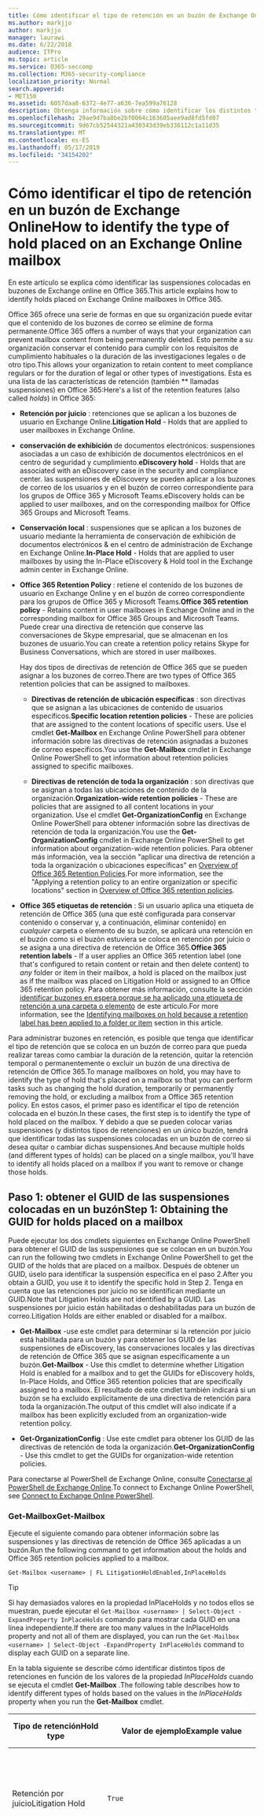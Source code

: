 ```yaml
---
title: Cómo identificar el tipo de retención en un buzón de Exchange Online
ms.author: markjjo
author: markjjo
manager: laurawi
ms.date: 6/22/2018
audience: ITPro
ms.topic: article
ms.service: O365-seccomp
ms.collection: M365-security-compliance
localization_priority: Normal
search.appverid:
- MET150
ms.assetid: 6057daa8-6372-4e77-a636-7ea599a76128
description: Obtenga información sobre cómo identificar los distintos tipos de retenciones que se pueden colocar en un buzón de correo de Office 365. Estos tipos de retenciones incluyen la retención por juicio, las suspensiones de eDiscovery y las directivas de retención de Office 365. También puede determinar si se ha excluido a un usuario de una directiva de retención para toda la organización
ms.openlocfilehash: 29ae9d7ba8be2bf0064c163605aee9ad8fd5fd07
ms.sourcegitcommit: 9d67cb52544321a430343d39eb336112c1a11d35
ms.translationtype: MT
ms.contentlocale: es-ES
ms.lasthandoff: 05/17/2019
ms.locfileid: "34154202"
---
```

# <a name="how-to-identify-the-type-of-hold-placed-on-an-exchange-online-mailbox"></a><span data-ttu-id="a0949-105">Cómo identificar el tipo de retención en un buzón de Exchange Online</span><span class="sxs-lookup"><span data-stu-id="a0949-105">How to identify the type of hold placed on an Exchange Online mailbox</span></span>

<span data-ttu-id="a0949-106">En este artículo se explica cómo identificar las suspensiones colocadas en buzones de Exchange online en Office 365.</span><span class="sxs-lookup"><span data-stu-id="a0949-106">This article explains how to identify holds placed on Exchange Online mailboxes in Office 365.</span></span>

<span data-ttu-id="a0949-107">Office 365 ofrece una serie de formas en que su organización puede evitar que el contenido de los buzones de correo se elimine de forma permanente.</span><span class="sxs-lookup"><span data-stu-id="a0949-107">Office 365 offers a number of ways that your organization can prevent mailbox content from being permanently deleted.</span></span> <span data-ttu-id="a0949-108">Esto permite a su organización conservar el contenido para cumplir con los requisitos de cumplimiento habituales o la duración de las investigaciones legales o de otro tipo.</span><span class="sxs-lookup"><span data-stu-id="a0949-108">This allows your organization to retain content to meet compliance regulars or for the duration of legal or other types of investigations.</span></span> <span data-ttu-id="a0949-109">Esta es una lista de las características de retención (también \*\* llamadas suspensiones) en Office 365:</span><span class="sxs-lookup"><span data-stu-id="a0949-109">Here's a list of the retention features (also called *holds*) in Office 365:</span></span>

- <span data-ttu-id="a0949-110">**Retención por juicio** : retenciones que se aplican a los buzones de usuario en Exchange Online.</span><span class="sxs-lookup"><span data-stu-id="a0949-110">**Litigation Hold** - Holds that are applied to user mailboxes in Exchange Online.</span></span>

- <span data-ttu-id="a0949-111">**conservación de exhibición** de documentos electrónicos: suspensiones asociadas a un caso de exhibición de documentos electrónicos en el centro de seguridad y cumplimiento.</span><span class="sxs-lookup"><span data-stu-id="a0949-111">**eDiscovery hold** - Holds that are associated with an eDiscovery case in the security and compliance center.</span></span> <span data-ttu-id="a0949-112">las suspensiones de eDiscovery se pueden aplicar a los buzones de correo de los usuarios y en el buzón de correo correspondiente para los grupos de Office 365 y Microsoft Teams.</span><span class="sxs-lookup"><span data-stu-id="a0949-112">eDiscovery holds can be applied to user mailboxes, and on the corresponding mailbox for Office 365 Groups and Microsoft Teams.</span></span>

- <span data-ttu-id="a0949-113">**Conservación local** : suspensiones que se aplican a los buzones de usuario mediante la herramienta de conservación de exhibición de documentos electrónicos & en el centro de administración de Exchange en Exchange Online.</span><span class="sxs-lookup"><span data-stu-id="a0949-113">**In-Place Hold** - Holds that are applied to user mailboxes by using the In-Place eDiscovery & Hold tool in the Exchange admin center in Exchange Online.</span></span>

- <span data-ttu-id="a0949-114">**Office 365 Retention Policy** : retiene el contenido de los buzones de usuario en Exchange Online y en el buzón de correo correspondiente para los grupos de Office 365 y Microsoft Teams.</span><span class="sxs-lookup"><span data-stu-id="a0949-114">**Office 365 retention policy** - Retains content in user mailboxes in Exchange Online and in the corresponding mailbox for Office 365 Groups and Microsoft Teams.</span></span> <span data-ttu-id="a0949-115">Puede crear una directiva de retención que conserve las conversaciones de Skype empresarial, que se almacenan en los buzones de usuario.</span><span class="sxs-lookup"><span data-stu-id="a0949-115">You can create a retention policy retains Skype for Business Conversations, which are stored in user mailboxes.</span></span>

  <span data-ttu-id="a0949-116">Hay dos tipos de directivas de retención de Office 365 que se pueden asignar a los buzones de correo.</span><span class="sxs-lookup"><span data-stu-id="a0949-116">There are two types of Office 365 retention policies that can be assigned to mailboxes.</span></span>

    - <span data-ttu-id="a0949-117">**Directivas de retención de ubicación específicas** : son directivas que se asignan a las ubicaciones de contenido de usuarios específicos.</span><span class="sxs-lookup"><span data-stu-id="a0949-117">**Specific location retention policies** - These are policies that are assigned to the content locations of specific users.</span></span> <span data-ttu-id="a0949-118">Use el cmdlet **Get-Mailbox** en Exchange Online PowerShell para obtener información sobre las directivas de retención asignadas a buzones de correo específicos.</span><span class="sxs-lookup"><span data-stu-id="a0949-118">You use the **Get-Mailbox** cmdlet in Exchange Online PowerShell to get information about retention policies assigned to specific mailboxes.</span></span>

    - <span data-ttu-id="a0949-119">**Directivas de retención de toda la organización** : son directivas que se asignan a todas las ubicaciones de contenido de la organización.</span><span class="sxs-lookup"><span data-stu-id="a0949-119">**Organization-wide retention policies** - These are policies that are assigned to all content locations in your organization.</span></span> <span data-ttu-id="a0949-120">Use el cmdlet **Get-OrganizationConfig** en Exchange Online PowerShell para obtener información sobre las directivas de retención de toda la organización.</span><span class="sxs-lookup"><span data-stu-id="a0949-120">You use the **Get-OrganizationConfig** cmdlet in Exchange Online PowerShell to get information about organization-wide retention policies.</span></span>
  <span data-ttu-id="a0949-121">Para obtener más información, vea la sección "aplicar una directiva de retención a toda la organización o ubicaciones específicas" en [Overview of Office 365 Retention Policies](retention-policies.md#applying-a-retention-policy-to-an-entire-organization-or-specific-locations).</span><span class="sxs-lookup"><span data-stu-id="a0949-121">For more information, see the "Applying a retention policy to an entire organization or specific locations" section in [Overview of Office 365 retention policies](retention-policies.md#applying-a-retention-policy-to-an-entire-organization-or-specific-locations).</span></span>

- <span data-ttu-id="a0949-122">**Office 365 etiquetas de retención** : Si un usuario aplica una etiqueta de retención de Office 365 (una que esté configurada para conservar contenido o conservar y, a continuación, eliminar contenido) en *cualquier* carpeta o elemento de su buzón, se aplicará una retención en el buzón como si el buzón estuviera se coloca en retención por juicio o se asigna a una directiva de retención de Office 365.</span><span class="sxs-lookup"><span data-stu-id="a0949-122">**Office 365 retention labels** - If a user applies an Office 365 retention label (one that's configured to retain content or retain and then delete content) to *any* folder or item in their mailbox, a hold is placed on the mailbox just as if the mailbox was placed on Litigation Hold or assigned to an Office 365 retention policy.</span></span> <span data-ttu-id="a0949-123">Para obtener más información, consulte la sección [identificar buzones en espera porque se ha aplicado una etiqueta de retención a una carpeta o elemento](#identifying-mailboxes-on-hold-because-a-retention-label-has-been-applied-to-a-folder-or-item) de este artículo.</span><span class="sxs-lookup"><span data-stu-id="a0949-123">For more information, see the [Identifying mailboxes on hold because a retention label has been applied to a folder or item](#identifying-mailboxes-on-hold-because-a-retention-label-has-been-applied-to-a-folder-or-item) section in this article.</span></span>

<span data-ttu-id="a0949-124">Para administrar buzones en retención, es posible que tenga que identificar el tipo de retención que se coloca en un buzón de correo para que pueda realizar tareas como cambiar la duración de la retención, quitar la retención temporal o permanentemente o excluir un buzón de una directiva de retención de Office 365.</span><span class="sxs-lookup"><span data-stu-id="a0949-124">To manage mailboxes on hold, you may have to identify the type of hold that's placed on a mailbox so that you can perform tasks such as changing the hold duration, temporarily or permanently removing the hold, or excluding a mailbox from a Office 365 retention policy.</span></span> <span data-ttu-id="a0949-125">En estos casos, el primer paso es identificar el tipo de retención colocada en el buzón.</span><span class="sxs-lookup"><span data-stu-id="a0949-125">In these cases, the first step is to identify the type of hold placed on the mailbox.</span></span> <span data-ttu-id="a0949-126">Y debido a que se pueden colocar varias suspensiones (y distintos tipos de retenciones) en un único buzón, tendrá que identificar todas las suspensiones colocadas en un buzón de correo si desea quitar o cambiar dichas suspensiones.</span><span class="sxs-lookup"><span data-stu-id="a0949-126">And because multiple holds (and different types of holds) can be placed on a single mailbox, you'll have to identify all holds placed on a mailbox if you want to remove or change those holds.</span></span>

## <a name="step-1-obtaining-the-guid-for-holds-placed-on-a-mailbox"></a><span data-ttu-id="a0949-127">Paso 1: obtener el GUID de las suspensiones colocadas en un buzón</span><span class="sxs-lookup"><span data-stu-id="a0949-127">Step 1: Obtaining the GUID for holds placed on a mailbox</span></span>

<span data-ttu-id="a0949-128">Puede ejecutar los dos cmdlets siguientes en Exchange Online PowerShell para obtener el GUID de las suspensiones que se colocan en un buzón.</span><span class="sxs-lookup"><span data-stu-id="a0949-128">You can run the following two cmdlets in Exchange Online PowerShell to get the GUID of the holds that are placed on a mailbox.</span></span> <span data-ttu-id="a0949-129">Después de obtener un GUID, úselo para identificar la suspensión específica en el paso 2.</span><span class="sxs-lookup"><span data-stu-id="a0949-129">After you obtain a GUID, you use it to identify the specific hold in Step 2.</span></span> <span data-ttu-id="a0949-130">Tenga en cuenta que las retenciones por juicio no se identifican mediante un GUID.</span><span class="sxs-lookup"><span data-stu-id="a0949-130">Note that Litigation Holds are not identified by a GUID.</span></span> <span data-ttu-id="a0949-131">Las suspensiones por juicio están habilitadas o deshabilitadas para un buzón de correo.</span><span class="sxs-lookup"><span data-stu-id="a0949-131">Litigation Holds are either enabled or disabled for a mailbox.</span></span>

- <span data-ttu-id="a0949-132">**Get-Mailbox** -use este cmdlet para determinar si la retención por juicio está habilitada para un buzón y para obtener los GUID de las suspensiones de eDiscovery, las conservaciones locales y las directivas de retención de Office 365 que se asignan específicamente a un buzón.</span><span class="sxs-lookup"><span data-stu-id="a0949-132">**Get-Mailbox** - Use this cmdlet to determine whether Litigation Hold is enabled for a mailbox and to get the GUIDs for eDiscovery holds, In-Place Holds, and Office 365 retention policies that are specifically assigned to a mailbox.</span></span> <span data-ttu-id="a0949-133">El resultado de este cmdlet también indicará si un buzón se ha excluido explícitamente de una directiva de retención para toda la organización.</span><span class="sxs-lookup"><span data-stu-id="a0949-133">The output of this cmdlet will also indicate if a mailbox has been explicitly excluded from an organization-wide retention policy.</span></span>

- <span data-ttu-id="a0949-134">**Get-OrganizationConfig** : Use este cmdlet para obtener los GUID de las directivas de retención de toda la organización.</span><span class="sxs-lookup"><span data-stu-id="a0949-134">**Get-OrganizationConfig** - Use this cmdlet to get the GUIDs for organization-wide retention policies.</span></span>

<span data-ttu-id="a0949-135">Para conectarse al PowerShell de Exchange Online, consulte [Conectarse al PowerShell de Exchange Online](https://docs.microsoft.com/powershell/exchange/exchange-online/connect-to-exchange-online-powershell/connect-to-exchange-online-powershell?view=exchange-ps).</span><span class="sxs-lookup"><span data-stu-id="a0949-135">To connect to Exchange Online PowerShell, see [Connect to Exchange Online PowerShell](https://docs.microsoft.com/powershell/exchange/exchange-online/connect-to-exchange-online-powershell/connect-to-exchange-online-powershell?view=exchange-ps).</span></span>

### <a name="get-mailbox"></a><span data-ttu-id="a0949-136">Get-Mailbox</span><span class="sxs-lookup"><span data-stu-id="a0949-136">Get-Mailbox</span></span>

<span data-ttu-id="a0949-137">Ejecute el siguiente comando para obtener información sobre las suspensiones y las directivas de retención de Office 365 aplicadas a un buzón.</span><span class="sxs-lookup"><span data-stu-id="a0949-137">Run the following command to get information about the holds and Office 365 retention policies applied to a mailbox.</span></span>

```
Get-Mailbox <username> | FL LitigationHoldEnabled,InPlaceHolds
```

> [!TIP]
> <span data-ttu-id="a0949-138">Si hay demasiados valores en la propiedad InPlaceHolds y no todos ellos se muestran, puede ejecutar el `Get-Mailbox <username> | Select-Object -ExpandProperty InPlaceHolds` comando para mostrar cada GUID en una línea independiente.</span><span class="sxs-lookup"><span data-stu-id="a0949-138">If there are too many values in the InPlaceHolds property and not all of them are displayed, you can run the `Get-Mailbox <username> | Select-Object -ExpandProperty InPlaceHolds` command to display each GUID on a separate line.</span></span>

<span data-ttu-id="a0949-139">En la tabla siguiente se describe cómo identificar distintos tipos de retenciones en función de los valores de la propiedad *InPlaceHolds* cuando se ejecuta el cmdlet **Get-Mailbox** .</span><span class="sxs-lookup"><span data-stu-id="a0949-139">The following table describes how to identify different types of holds based on the values in the *InPlaceHolds* property when you run the **Get-Mailbox** cmdlet.</span></span>


|<span data-ttu-id="a0949-140">Tipo de retención</span><span class="sxs-lookup"><span data-stu-id="a0949-140">Hold type</span></span>  |<span data-ttu-id="a0949-141">Valor de ejemplo</span><span class="sxs-lookup"><span data-stu-id="a0949-141">Example value</span></span>  |<span data-ttu-id="a0949-142">Cómo identificar la retención</span><span class="sxs-lookup"><span data-stu-id="a0949-142">How to identify the hold</span></span>  |
|---------|---------|---------|
|<span data-ttu-id="a0949-143">Retención por juicio</span><span class="sxs-lookup"><span data-stu-id="a0949-143">Litigation Hold</span></span>     |    `True`     |     <span data-ttu-id="a0949-144">La retención por juicio está habilitada para un buzón \*\* de correo si la propiedad `True`LitigationHoldEnabled está establecida en.</span><span class="sxs-lookup"><span data-stu-id="a0949-144">Litigation Hold is enabled for a mailbox if the *LitigationHoldEnabled* property is set to `True`.</span></span>    |
|<span data-ttu-id="a0949-145">conservación de exhibición de documentos electrónicos</span><span class="sxs-lookup"><span data-stu-id="a0949-145">eDiscovery hold</span></span>     |  `UniH7d895d48-7e23-4a8d-8346-533c3beac15d`       |   <span data-ttu-id="a0949-146">La *propiedad InPlaceHolds* contiene el GUID de cualquier suspensión asociado con un caso de exhibición de documentos electrónicos en el centro de seguridad y cumplimiento.</span><span class="sxs-lookup"><span data-stu-id="a0949-146">The *InPlaceHolds property* contains the GUID of any hold associated with an eDiscovery case in the security and compliance center.</span></span> <span data-ttu-id="a0949-147">Puede decir que se trata de una retención de eDiscovery porque el GUID comienza `UniH` por el prefijo (lo que denota una retención unificada).</span><span class="sxs-lookup"><span data-stu-id="a0949-147">You can tell this is an eDiscovery hold because the GUID starts with the `UniH` prefix (which denotes a Unified Hold).</span></span>      |
|<span data-ttu-id="a0949-148">Retención en contexto</span><span class="sxs-lookup"><span data-stu-id="a0949-148">In-Place Hold</span></span>     |     `c0ba3ce811b6432a8751430937152491` <br/> <span data-ttu-id="a0949-149">o</span><span class="sxs-lookup"><span data-stu-id="a0949-149">or</span></span> <br/> `cld9c0a984ca74b457fbe4504bf7d3e00de`  |     <span data-ttu-id="a0949-150">La propiedad *InPlaceHolds* contiene el GUID de la retención local que está colocada en el buzón.</span><span class="sxs-lookup"><span data-stu-id="a0949-150">The *InPlaceHolds* property contains the GUID of the In-Place Hold that's placed on the mailbox.</span></span> <span data-ttu-id="a0949-151">Puede decir que se trata de una conservación local porque el GUID no se inicia con un prefijo o se inicia con el `cld` prefijo.</span><span class="sxs-lookup"><span data-stu-id="a0949-151">You can tell this is an In-Place Hold because the GUID either doesn't start with a prefix or it starts with the `cld` prefix.</span></span>     |
|<span data-ttu-id="a0949-152">Directiva de retención de Office 365 aplicada específicamente al buzón de correo</span><span class="sxs-lookup"><span data-stu-id="a0949-152">Office 365 retention policy specifically applied to the mailbox</span></span>     |    `mbxcdbbb86ce60342489bff371876e7f224:1` <br/> <span data-ttu-id="a0949-153">o</span><span class="sxs-lookup"><span data-stu-id="a0949-153">or</span></span> <br/> `skp127d7cf1076947929bf136b7a2a8c36f:3`     |     <span data-ttu-id="a0949-154">La propiedad InPlaceHolds contiene los GUID de cualquier directiva de retención de ubicación específica que se aplique al buzón.</span><span class="sxs-lookup"><span data-stu-id="a0949-154">The InPlaceHolds property contains GUIDs of any specific location retention policy that's applied to the mailbox.</span></span> <span data-ttu-id="a0949-155">Puede identificar las directivas de retención porque el GUID se inicia `mbx` con el `skp` o el prefijo.</span><span class="sxs-lookup"><span data-stu-id="a0949-155">You can identify retention policies because the GUID starts with the `mbx` or the `skp` prefix.</span></span> <span data-ttu-id="a0949-156">El `skp` prefijo indica que la Directiva de retención se aplica a las conversaciones de Skype empresarial en el buzón de correo del usuario.</span><span class="sxs-lookup"><span data-stu-id="a0949-156">The `skp` prefix indicates that the retention policy is applied to Skype for Business conversations in the user's mailbox.</span></span>    |
|<span data-ttu-id="a0949-157">Excluido de una directiva de retención de Office 365 de toda la organización</span><span class="sxs-lookup"><span data-stu-id="a0949-157">Excluded from an organization-wide Office 365 retention policy</span></span>     |   `-mbxe9b52bf7ab3b46a286308ecb29624696`      |     <span data-ttu-id="a0949-158">Si un buzón se excluye de una directiva de retención de Office 365 de toda la organización, el GUID de la Directiva de retención en la que se excluye el buzón se muestra en la propiedad `-mbx` InPlaceHolds y se identifica por el prefijo.</span><span class="sxs-lookup"><span data-stu-id="a0949-158">If a mailbox is excluded from an organization-wide Office 365 retention policy, the GUID for the retention policy the mailbox is excluded from is displayed in the InPlaceHolds property and is identified by the `-mbx` prefix.</span></span>    |

### <a name="get-organizationconfig"></a><span data-ttu-id="a0949-159">Get-OrganizationConfig</span><span class="sxs-lookup"><span data-stu-id="a0949-159">Get-OrganizationConfig</span></span>
<span data-ttu-id="a0949-160">Si la propiedad *InPlaceHolds* está vacía cuando ejecuta el cmdlet **Get-Mailbox** , es posible que haya una o varias directivas de retención de Office 365 de toda la organización aplicadas al buzón.</span><span class="sxs-lookup"><span data-stu-id="a0949-160">If the *InPlaceHolds* property is empty when you run the **Get-Mailbox** cmdlet, there still may be one or more organization-wide Office 365 retention policies applied to the mailbox.</span></span> <span data-ttu-id="a0949-161">Ejecute el siguiente comando en Exchange Online PowerShell para obtener una lista de los GUID de las directivas de retención de Office 365 de toda la organización.</span><span class="sxs-lookup"><span data-stu-id="a0949-161">Run the following command in Exchange Online PowerShell to get a list of GUIDs for organization-wide Office 365 retention policies.</span></span>

```
Get-OrganizationConfig | FL InPlaceHolds
```

> [!TIP]
> <span data-ttu-id="a0949-162">Si hay demasiados valores en la propiedad InPlaceHolds y no todos ellos se muestran, puede ejecutar el `Get-OrganizationConfig | Select-Object -ExpandProperty InPlaceHolds` comando para mostrar cada GUID en una línea independiente.</span><span class="sxs-lookup"><span data-stu-id="a0949-162">If there are too many values in the InPlaceHolds property and not all of them are displayed, you can run the `Get-OrganizationConfig | Select-Object -ExpandProperty InPlaceHolds` command to display each GUID on a separate line.</span></span>

<span data-ttu-id="a0949-163">En la tabla siguiente se describen los distintos tipos de retenciones de toda la organización y cómo identificar cada tipo en función de los GUID contenidos en la propiedad *InPlaceHolds* cuando se ejecuta el cmdlet **Get-OrganizationConfig** .</span><span class="sxs-lookup"><span data-stu-id="a0949-163">The following table describes the different types of organization-wide holds and how to identify each type based on the GUIDs contained in *InPlaceHolds* property when you run the **Get-OrganizationConfig** cmdlet.</span></span>


|<span data-ttu-id="a0949-164">Tipo de retención</span><span class="sxs-lookup"><span data-stu-id="a0949-164">Hold type</span></span>  |<span data-ttu-id="a0949-165">Valor de ejemplo</span><span class="sxs-lookup"><span data-stu-id="a0949-165">Example value</span></span>  |<span data-ttu-id="a0949-166">Descripción</span><span class="sxs-lookup"><span data-stu-id="a0949-166">Description</span></span>  |
|---------|---------|---------|
|<span data-ttu-id="a0949-167">Directivas de retención de Office 365 aplicadas a buzones de Exchange, carpetas públicas de Exchange y chats de Microsoft Teams</span><span class="sxs-lookup"><span data-stu-id="a0949-167">Office 365 retention policies applied to Exchange mailboxes, Exchange public folders, and Teams chats</span></span>    |      `mbx7cfb30345d454ac0a989ab3041051209:2`   |   <span data-ttu-id="a0949-168">Las directivas de retención de toda la organización que se aplican a los buzones de Exchange, las carpetas públicas de Exchange y los chats de 1xN en `mbx` Microsoft Teams se identifican mediante GUID que comienzan con el prefijo.</span><span class="sxs-lookup"><span data-stu-id="a0949-168">Organization-wide retention policies applied to Exchange mailboxes, Exchange public folders, and 1xN chats in Microsoft Teams are identified by GUIDs that start with the `mbx` prefix.</span></span> <span data-ttu-id="a0949-169">Tenga en cuenta que los chats de 1xN se almacenan en el buzón de los participantes individuales del chat.</span><span class="sxs-lookup"><span data-stu-id="a0949-169">Note that 1xN chats are stored in the mailbox of the individual chat participants.</span></span>      |
|<span data-ttu-id="a0949-170">Directiva de retención de Office 365 aplicada a los grupos de Office 365 y a los mensajes de canal de Teams</span><span class="sxs-lookup"><span data-stu-id="a0949-170">Office 365 retention policy applied to Office 365 Groups and Teams channel messages</span></span>     |   `grp1a0a132ee8944501a4bb6a452ec31171:3`      |    <span data-ttu-id="a0949-171">Las directivas de retención de toda la organización que se aplican a los grupos de Office 365 y los mensajes de canal en Microsoft `grp` Teams se identifican mediante GUID que comienzan con el prefijo.</span><span class="sxs-lookup"><span data-stu-id="a0949-171">Organization-wide retention policies applied to Office 365 groups and channel messages in Microsoft Teams are identified by GUIDs that start with the `grp` prefix.</span></span> <span data-ttu-id="a0949-172">Tenga en cuenta que los mensajes de canal se almacenan en el buzón de grupo asociado a un equipo de Microsoft.</span><span class="sxs-lookup"><span data-stu-id="a0949-172">Note that channel messages are stored in the group mailbox that is associated with a Microsoft Team.</span></span>     |

<span data-ttu-id="a0949-173">Para obtener más información sobre las directivas de retención que se aplican a Microsoft Teams, consulte la sección "ubicación de Teams" [información general de las directivas de retención](retention-policies.md#applying-a-retention-policy-to-an-entire-organization-or-specific-locations).</span><span class="sxs-lookup"><span data-stu-id="a0949-173">For more information retention policies applied to Microsoft Teams, see the "Teams location" section [Overview of retention policies](retention-policies.md#applying-a-retention-policy-to-an-entire-organization-or-specific-locations).</span></span>

### <a name="understanding-the-format-of-the-inplaceholds-value-for-retention-policies"></a><span data-ttu-id="a0949-174">Información sobre el formato del valor InPlaceHolds de las directivas de retención</span><span class="sxs-lookup"><span data-stu-id="a0949-174">Understanding the format of the InPlaceHolds value for retention policies</span></span>

<span data-ttu-id="a0949-175">Además del prefijo (MBX, SKP o GRP) que identifica un elemento de la propiedad InPlaceHolds como una directiva de retención de Office 365, el valor también contiene un sufijo que identifica el tipo de acción de retención que está configurada para la Directiva.</span><span class="sxs-lookup"><span data-stu-id="a0949-175">In addition to the prefix (mbx, skp, or grp) that identifies an item in the InPlaceHolds property as an Office 365 retention policy, the value also contains a suffix that identifies the type of retention action that's configured for the policy.</span></span> <span data-ttu-id="a0949-176">Por ejemplo, el sufijo de acción se resalta en negrita en los siguientes ejemplos:</span><span class="sxs-lookup"><span data-stu-id="a0949-176">For example, the action suffix is highlighted in bold type in the following examples:</span></span>

   <span data-ttu-id="a0949-177">`skp127d7cf1076947929bf136b7a2a8c36f`**: 1**</span><span class="sxs-lookup"><span data-stu-id="a0949-177">`skp127d7cf1076947929bf136b7a2a8c36f`**:1**</span></span>

   <span data-ttu-id="a0949-178">`mbx7cfb30345d454ac0a989ab3041051209`**: 2**</span><span class="sxs-lookup"><span data-stu-id="a0949-178">`mbx7cfb30345d454ac0a989ab3041051209`**:2**</span></span>

   <span data-ttu-id="a0949-179">`grp1a0a132ee8944501a4bb6a452ec31171`**: 3**</span><span class="sxs-lookup"><span data-stu-id="a0949-179">`grp1a0a132ee8944501a4bb6a452ec31171`**:3**</span></span>

<span data-ttu-id="a0949-180">En la tabla siguiente se definen las tres posibles acciones de retención:</span><span class="sxs-lookup"><span data-stu-id="a0949-180">The following table defines the three possible retention actions:</span></span>

|<span data-ttu-id="a0949-181">Valor</span><span class="sxs-lookup"><span data-stu-id="a0949-181">Value</span></span>  |<span data-ttu-id="a0949-182">Descripción</span><span class="sxs-lookup"><span data-stu-id="a0949-182">Description</span></span>  |
|---------|---------|
|<span data-ttu-id="a0949-183">**1**</span><span class="sxs-lookup"><span data-stu-id="a0949-183">**1**</span></span>     | <span data-ttu-id="a0949-184">Indica que la Directiva de retención está configurada para eliminar elementos; la Directiva no conserva los elementos.</span><span class="sxs-lookup"><span data-stu-id="a0949-184">Indicates the retention policy is configured to delete items; the policy doesn't retain items.</span></span>        |
|<span data-ttu-id="a0949-185">**segundo**</span><span class="sxs-lookup"><span data-stu-id="a0949-185">**2**</span></span>    |    <span data-ttu-id="a0949-186">Indica que la Directiva de retención está configurada para contener elementos; la Directiva no elimina los elementos una vez que expira el período de retención.</span><span class="sxs-lookup"><span data-stu-id="a0949-186">Indicates the retention policy is configured to hold items; the policy doesn't delete items after the retention period expires.</span></span>     |
|<span data-ttu-id="a0949-187">**3**</span><span class="sxs-lookup"><span data-stu-id="a0949-187">**3**</span></span>     |   <span data-ttu-id="a0949-188">Indica que la Directiva de retención está configurada para mantener elementos y, a continuación, eliminarlos una vez expirado el período de retención.</span><span class="sxs-lookup"><span data-stu-id="a0949-188">Indicates the retention policy is configured to hold items and then delete them after the retention period expires.</span></span>      |

<span data-ttu-id="a0949-189">Para obtener más información acerca de las acciones de retención, consulte la sección "conservar contenido durante un período de tiempo específico" en [información general sobre las directivas de retención](retention-policies.md#retaining-content-for-a-specific-period-of-time).</span><span class="sxs-lookup"><span data-stu-id="a0949-189">For more information about retention actions, see the "Retaining content for a specific period of time" section in [Overview of retention policies](retention-policies.md#retaining-content-for-a-specific-period-of-time).</span></span>
   
## <a name="step-2-using-the-guid-to-identify-the-hold"></a><span data-ttu-id="a0949-190">Paso 2: uso del GUID para identificar la retención</span><span class="sxs-lookup"><span data-stu-id="a0949-190">Step 2: Using the GUID to identify the hold</span></span>

<span data-ttu-id="a0949-191">Después de obtener el GUID de una retención que se aplica a un buzón, el siguiente paso consiste en usar ese GUID para identificar la retención.</span><span class="sxs-lookup"><span data-stu-id="a0949-191">After you obtain the GUID for a hold that is applied to a mailbox, the next step is to use that GUID to identify the hold.</span></span> <span data-ttu-id="a0949-192">Las secciones siguientes muestran cómo identificar el nombre de la retención (y otra información) mediante el GUID de retención.</span><span class="sxs-lookup"><span data-stu-id="a0949-192">The following sections show how to identify the name of the hold (and other information) by using the hold GUID.</span></span>

### <a name="ediscovery-holds"></a><span data-ttu-id="a0949-193">suspensiones de eDiscovery</span><span class="sxs-lookup"><span data-stu-id="a0949-193">eDiscovery holds</span></span>

<span data-ttu-id="a0949-194">Ejecute los siguientes comandos en Security & Compliance Center PowerShell para identificar una retención de exhibición de documentos electrónicos que se ha aplicado al buzón.</span><span class="sxs-lookup"><span data-stu-id="a0949-194">Run the following commands in Security & Compliance Center PowerShell to identify an eDiscovery hold that's applied to the mailbox.</span></span> <span data-ttu-id="a0949-195">Use el GUID (sin incluir el prefijo UniH) para la suspensión de exhibición de documentos electrónicos que identificó en el paso 1.</span><span class="sxs-lookup"><span data-stu-id="a0949-195">Use the GUID (not including the UniH prefix) for the eDiscovery hold that you identified in Step 1.</span></span> <span data-ttu-id="a0949-196">El primer comando crea una variable que contiene información sobre la retención; Esta variable se usa en los otros comandos.</span><span class="sxs-lookup"><span data-stu-id="a0949-196">The first command creates a variable that contains information about the hold; this variable is used in the other commands.</span></span> <span data-ttu-id="a0949-197">El segundo comando muestra el nombre del caso de exhibición de documentos electrónicos con el que está asociada la retención.</span><span class="sxs-lookup"><span data-stu-id="a0949-197">The second command displays the name of the eDiscovery case the hold is associated with.</span></span> <span data-ttu-id="a0949-198">El tercer comando muestra el nombre de la suspensión y una lista de los buzones a los que se aplica la retención.</span><span class="sxs-lookup"><span data-stu-id="a0949-198">The third command displays the name of the hold and a list of the mailboxes the hold applies to.</span></span>

```
$CaseHold = Get-CaseHoldPolicy <hold GUID without prefix>
```

```
Get-ComplianceCase $CaseHold.CaseId | FL Name
```

```
$CaseHold | FL Name,ExchangeLocation
```

<span data-ttu-id="a0949-199">Para conectarse a Security & Compliance Center PowerShell, vea [Connect to Security _AMP_ Compliance Center PowerShell](https://docs.microsoft.com/powershell/exchange/office-365-scc/connect-to-scc-powershell/connect-to-scc-powershell?view=exchange-ps).</span><span class="sxs-lookup"><span data-stu-id="a0949-199">To connect to Security & Compliance Center PowerShell, see  [Connect to Security & Compliance Center PowerShell](https://docs.microsoft.com/powershell/exchange/office-365-scc/connect-to-scc-powershell/connect-to-scc-powershell?view=exchange-ps).</span></span>

### <a name="in-place-holds"></a><span data-ttu-id="a0949-200">Retenciones locales</span><span class="sxs-lookup"><span data-stu-id="a0949-200">In-Place Holds</span></span>

<span data-ttu-id="a0949-201">Ejecute el siguiente comando en Exchange Online PowerShell para identificar la conservación local que se aplica al buzón.</span><span class="sxs-lookup"><span data-stu-id="a0949-201">Run the following command in Exchange Online PowerShell to identify the In-Place Hold that's applied to the mailbox.</span></span> <span data-ttu-id="a0949-202">Use el GUID de la retención local que identificó en el paso 1.</span><span class="sxs-lookup"><span data-stu-id="a0949-202">Use the GUID for the In-Place Hold that you identified in Step 1.</span></span> <span data-ttu-id="a0949-203">El comando muestra el nombre de la suspensión y una lista de los buzones a los que se aplica la retención.</span><span class="sxs-lookup"><span data-stu-id="a0949-203">The command displays the name of the hold and a list of the mailboxes the hold applies to.</span></span>

```
Get-MailboxSearch -InPlaceHoldIdentity <hold GUID> | FL Name,SourceMailboxes
```
<span data-ttu-id="a0949-204">Tenga en cuenta que si el GUID de la retención local comienza con el `cld` prefijo, asegúrese de incluir el prefijo al ejecutar el comando anterior.</span><span class="sxs-lookup"><span data-stu-id="a0949-204">Note that if the GUID for the In-Place Hold starts with the `cld` prefix, be sure to include the prefix when running the previous command.</span></span>

### <a name="office-365-retention-policies"></a><span data-ttu-id="a0949-205">Directivas de retención de Office 365</span><span class="sxs-lookup"><span data-stu-id="a0949-205">Office 365 retention policies</span></span>

<span data-ttu-id="a0949-206">Ejecute el siguiente comando en Security & Compliance Center PowerShell para identificar la Directiva de retención de Office 365 (ubicación para toda la organización o específica) que se aplica al buzón.</span><span class="sxs-lookup"><span data-stu-id="a0949-206">Run the following command in Security & Compliance Center PowerShell to identity the Office 365 retention policy (organization-wide or specific location) that's applied to the mailbox.</span></span> <span data-ttu-id="a0949-207">Use el GUID (sin incluir el prefijo MBX, SKP o GRP o el sufijo Action) que identificó en el paso 1.</span><span class="sxs-lookup"><span data-stu-id="a0949-207">Use the GUID (not including the mbx, skp, or grp prefix or the action suffix) that you identified in Step 1.</span></span>

```
Get-RetentionCompliancePolicy <hold GUID without prefix or suffix> -DistributionDetail  | FL Name,*Location
```

## <a name="identifying-mailboxes-on-hold-because-a-retention-label-has-been-applied-to-a-folder-or-item"></a><span data-ttu-id="a0949-208">Identificación de buzones en retención porque se ha aplicado una etiqueta de retención a una carpeta o elemento</span><span class="sxs-lookup"><span data-stu-id="a0949-208">Identifying mailboxes on hold because a retention label has been applied to a folder or item</span></span>

<span data-ttu-id="a0949-209">Cuando un usuario aplica una etiqueta de retención configurada para conservar contenido o conservar y, a continuación, eliminar contenido en cualquier carpeta o elemento de su buzón de correo, la propiedad de buzón *ComplianceTagHoldApplied* se establece en **true**.</span><span class="sxs-lookup"><span data-stu-id="a0949-209">Whenever a user applies a retention label that's configured to retain content or retain and then delete content to any folder or item in their mailbox, the *ComplianceTagHoldApplied* mailbox property is set to **True**.</span></span> <span data-ttu-id="a0949-210">Cuando esto ocurre, se considera que el buzón está en espera, como si se hubiera puesto en retención por juicio o asignado a una directiva de retención de Office 365.</span><span class="sxs-lookup"><span data-stu-id="a0949-210">When this happens, the mailbox is considered to be on hold, just as if it was placed on Litigation Hold or assigned to an Office 365 retention policy.</span></span> <span data-ttu-id="a0949-211">Cuando la propiedad *ComplianceTagHoldApplied* se establece en **true**, se pueden producir las siguientes acciones:</span><span class="sxs-lookup"><span data-stu-id="a0949-211">When the *ComplianceTagHoldApplied* property is set to **True**, the following things may occur:</span></span>

- <span data-ttu-id="a0949-212">Si se elimina el buzón o la cuenta de usuario de Office 365 del usuario, el buzón se convierte en un [buzón inactivo](inactive-mailboxes-in-office-365.md).</span><span class="sxs-lookup"><span data-stu-id="a0949-212">If the mailbox or the user's Office 365 user account is deleted, the mailbox becomes an [inactive mailbox](inactive-mailboxes-in-office-365.md).</span></span>
- <span data-ttu-id="a0949-213">No podrá deshabilitar el buzón de correo (ya sea el buzón principal o el buzón de archivo, si está habilitado).</span><span class="sxs-lookup"><span data-stu-id="a0949-213">You won't be able to disable the mailbox (either the primary mailbox or the archive mailbox, if it's enabled).</span></span>
- <span data-ttu-id="a0949-214">Es posible que los elementos del buzón de correo se conserven durante más tiempo de lo esperado.</span><span class="sxs-lookup"><span data-stu-id="a0949-214">Items in the mailbox may be retained longer than expected.</span></span> <span data-ttu-id="a0949-215">Esto se debe a que el buzón de correo está en espera y, por lo tanto, no se eliminará de forma permanente (purga).</span><span class="sxs-lookup"><span data-stu-id="a0949-215">This is because the mailbox is on hold and therefore no items will be permanently deleted (purged).</span></span>

<span data-ttu-id="a0949-216">Para ver el valor de la propiedad *ComplianceTagHoldApplied* , ejecute el siguiente comando en Exchange Online PowerShell:</span><span class="sxs-lookup"><span data-stu-id="a0949-216">To view the value of the *ComplianceTagHoldApplied* property, run the following command in Exchange Online PowerShell:</span></span>

```
Get-Mailbox <username> |FL ComplianceTagHoldApplied
```

<span data-ttu-id="a0949-217">Para obtener más información acerca de las etiquetas de retención, vea [Overview of Office 365 Retention Labels](labels.md).</span><span class="sxs-lookup"><span data-stu-id="a0949-217">For more information about retention labels, see [Overview of Office 365 retention labels](labels.md).</span></span>

## <a name="managing-mailboxes-on-delay-hold"></a><span data-ttu-id="a0949-218">Administración de buzones de correo en suspensión de retardo</span><span class="sxs-lookup"><span data-stu-id="a0949-218">Managing mailboxes on delay hold</span></span>

<span data-ttu-id="a0949-219">Una vez que se quita cualquier tipo de retención de un buzón, el valor de la propiedad de buzón *DelayHoldApplied* se establece en **true**.</span><span class="sxs-lookup"><span data-stu-id="a0949-219">After any type of hold is removed from a mailbox, the value of the *DelayHoldApplied* mailbox property is set to **True**.</span></span> <span data-ttu-id="a0949-220">Esto ocurre la próxima vez que el Asistente para carpeta administrada procesa el buzón de correo y detecta que se ha quitado una suspensión.</span><span class="sxs-lookup"><span data-stu-id="a0949-220">This occurs the next time the Managed Folder Assistant processes the mailbox and detects that a hold has been removed.</span></span> <span data-ttu-id="a0949-221">Esto se denomina retenciones y significa que la eliminación real de la retención se retrasa durante 30 días para impedir que los datos se eliminen (purguen) de forma permanente del buzón. \*\*</span><span class="sxs-lookup"><span data-stu-id="a0949-221">This is called a *delay hold* and means that the actual removal of the hold is delayed for 30 days to prevent data from being permanently deleted (purged) from the mailbox.</span></span> <span data-ttu-id="a0949-222">Esto proporciona a los administradores una oportunidad para buscar o recuperar los elementos del buzón que se purgarán después de que se elimine realmente la retención.</span><span class="sxs-lookup"><span data-stu-id="a0949-222">This gives admins an opportunity to search for or recover mailbox items that will be purged after the hold is actually removed.</span></span> <span data-ttu-id="a0949-223">Cuando se coloca una retención en el buzón, el buzón sigue considerándose en espera durante un período de tiempo ilimitado, como si el buzón estuviera en retención por juicio.</span><span class="sxs-lookup"><span data-stu-id="a0949-223">When a delay hold is placed on the mailbox, the mailbox is still considered to be on hold for an unlimited duration, as if the mailbox was on Litigation Hold.</span></span> <span data-ttu-id="a0949-224">Transcurrido el plazo de 30 días, la retención en espera se completa y Office 365 intentará quitar la retención retrasada automáticamente (estableciendo la propiedad *DelayHoldApplied* en **false**) para que la retención se elimine realmente.</span><span class="sxs-lookup"><span data-stu-id="a0949-224">After 30 days, the delay hold expires, and Office 365 will automatically attempt to remove the delay hold (by setting the *DelayHoldApplied* property to **False**) so that the hold will be actually removed.</span></span> <span data-ttu-id="a0949-225">Después de la propiedad *DelayHoldApplied* en **false**, los elementos marcados para su eliminación se purgarán la próxima vez que el Asistente para carpetas administradas procese el buzón de correo.</span><span class="sxs-lookup"><span data-stu-id="a0949-225">After the *DelayHoldApplied* property to **False**, items that are marked for removal will be purged the next time the mailbox is processed by the Managed Folder Assistant.</span></span>

<span data-ttu-id="a0949-226">Para ver el valor de la propiedad *DelayHoldApplied* de un buzón, ejecute el siguiente comando en Exchange Online PowerShell.</span><span class="sxs-lookup"><span data-stu-id="a0949-226">To view the value for the *DelayHoldApplied* property for a mailbox, run the following command in Exchange Online PowerShell.</span></span>

```
Get-Mailbox <username> | FL DelayHoldApplied
```

<span data-ttu-id="a0949-227">Para quitar la retención por retraso antes de que expire, puede ejecutar el siguiente comando en Exchange Online PowerShell:</span><span class="sxs-lookup"><span data-stu-id="a0949-227">To remove the delay hold before it expires, you can run the following command in Exchange Online PowerShell:</span></span> 
 
```
Set-Mailbox <username> -RemoveDelayHoldApplied
```
<span data-ttu-id="a0949-228">Tenga en cuenta que debe tener asignado el rol retención legal en Exchange Online para usar el parámetro *RemoveDelayHoldApplied*</span><span class="sxs-lookup"><span data-stu-id="a0949-228">Note that you must be assigned the Legal Hold role in Exchange Online to use the *RemoveDelayHoldApplied* parameter</span></span> 

<span data-ttu-id="a0949-229">Para quitar la retención retrasada de un buzón inactivo, ejecute el siguiente comando en Exchange Online PowerShell:</span><span class="sxs-lookup"><span data-stu-id="a0949-229">To remove the delay hold on an inactive mailbox, run the following command in Exchange Online PowerShell:</span></span>

```
Set-Mailbox <DN or Exchange GUID> -InactiveMailbox -RemoveDelayHoldApplied
```

> [!TIP]
> <span data-ttu-id="a0949-230">La mejor forma de especificar un buzón inactivo en el comando anterior es usar su nombre distintivo o el valor de GUID de Exchange.</span><span class="sxs-lookup"><span data-stu-id="a0949-230">The best way to specify an inactive mailbox in the previous command is to use its Distinguished Name or Exchange GUID value.</span></span> <span data-ttu-id="a0949-231">El uso de uno de estos valores ayuda a impedir que se especifique accidentalmente el buzón equivocado.</span><span class="sxs-lookup"><span data-stu-id="a0949-231">Using one of these values helps prevent accidentally specifying the wrong mailbox.</span></span> 

## <a name="next-steps"></a><span data-ttu-id="a0949-232">Siguientes pasos</span><span class="sxs-lookup"><span data-stu-id="a0949-232">Next steps</span></span>

<span data-ttu-id="a0949-233">Después de identificar las suspensiones que se aplican a un buzón de correo, puede realizar tareas como cambiar la duración de la retención, quitar temporalmente o permanentemente la retención o, en el caso de las directivas de retención de Office 365, excluir un buzón inactivo de la Directiva.</span><span class="sxs-lookup"><span data-stu-id="a0949-233">After you identify the holds that are applied to a mailbox, you can perform tasks such as changing the duration of the hold, temporarily or permanently removing the hold, or in the case of Office 365 retention policies, excluding an inactive mailbox from the policy.</span></span> <span data-ttu-id="a0949-234">Para obtener más información acerca de cómo realizar tareas relacionadas con las suspensiones, consulte uno de los siguientes temas:</span><span class="sxs-lookup"><span data-stu-id="a0949-234">For more information about performing tasks related to holds, see the one of the following topics:</span></span>

- <span data-ttu-id="a0949-235">Ejecute el comando de [mailbox> de usuario \<Set-RetentionCompliancePolicy-AddExchangeLocationException](https://docs.microsoft.com/powershell/module/exchange/policy-and-compliance-retention/Set-RetentionCompliancePolicy?view=exchange-ps) en Security & Compliance Center PowerShell para excluir un buzón de una directiva de retención de Office 365 de toda la organización.</span><span class="sxs-lookup"><span data-stu-id="a0949-235">Run the [Set-RetentionCompliancePolicy -AddExchangeLocationException \<user mailbox>](https://docs.microsoft.com/powershell/module/exchange/policy-and-compliance-retention/Set-RetentionCompliancePolicy?view=exchange-ps) command in Security & Compliance Center PowerShell to exclude a mailbox from an organization-wide Office 365 retention policy.</span></span> <span data-ttu-id="a0949-236">Tenga en cuenta que este comando solo puede usarse para directivas de retención en las \*\* que el valor de `All`la propiedad ExchangeLocation es igual a.</span><span class="sxs-lookup"><span data-stu-id="a0949-236">Note that this command can only be used for retention policies where the value for the *ExchangeLocation* property equals `All`.</span></span>

- <span data-ttu-id="a0949-237">Ejecute el [GUID Set-Mailbox- \<ExcludeFromOrgHolds retenido sin prefijo o Suffix>](https://docs.microsoft.com/powershell/module/exchange/mailboxes/set-mailbox?view=exchange-ps) comando en Exchange Online PowerShell para excluir un buzón inactivo de una directiva de retención de Office 365 de toda la organización.</span><span class="sxs-lookup"><span data-stu-id="a0949-237">Run the [Set-Mailbox -ExcludeFromOrgHolds \<hold GUID without prefix or suffix>](https://docs.microsoft.com/powershell/module/exchange/mailboxes/set-mailbox?view=exchange-ps) command in Exchange Online PowerShell to exclude an inactive mailbox from an organization-wide Office 365 retention policy.</span></span>

- [<span data-ttu-id="a0949-238">Cambiar la duración de retención para un buzón inactivo en Office 365</span><span class="sxs-lookup"><span data-stu-id="a0949-238">Change the hold duration for an inactive mailbox in Office 365</span></span>](change-the-hold-duration-for-an-inactive-mailbox.md)

- [<span data-ttu-id="a0949-239">Eliminar un buzón inactivo en Office 365</span><span class="sxs-lookup"><span data-stu-id="a0949-239">Delete an inactive mailbox in Office 365</span></span>](delete-an-inactive-mailbox.md)

- [<span data-ttu-id="a0949-240">Eliminar elementos de la carpeta de elementos recuperables de buzones en retención en la nube</span><span class="sxs-lookup"><span data-stu-id="a0949-240">Delete items in the Recoverable Items folder of cloud-based mailboxes on hold</span></span>](delete-items-in-the-recoverable-items-folder-of-mailboxes-on-hold.md)
